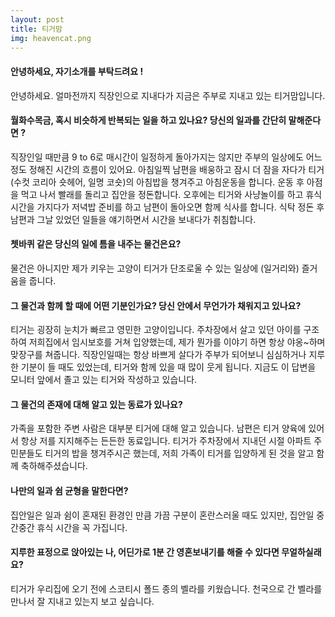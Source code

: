 ```yaml
---
layout: post
title: 티거맘
img: heavencat.png 
---
```



#### 안녕하세요, 자기소개를 부탁드려요 !

안녕하세요. 얼마전까지 직장인으로 지내다가 지금은 주부로 지내고 있는 티거맘입니다.

#### 월화수목금, 혹시 비슷하게 반복되는 일을 하고 있나요? 당신의 일과를 간단히 말해준다면 ?

직장인일 때만큼 9 to 6로 매시간이 일정하게 돌아가지는 않지만 주부의 일상에도 어느 정도 정해진 시간의 흐름이 있어요. 아침일찍 남편을 배웅하고 잠시 더 잠을 자다가 티거(수컷 코리아 숏헤어, 일명 코숏)의 아침밥을 챙겨주고 아침운동을 합니다. 운동 후 아점을 먹고 나서 빨래를 돌리고 집안을 정돈합니다. 오후에는 티거와 사냥놀이를 하고 휴식시간을 가지다가 저녁밥 준비를 하고 남편이 돌아오면 함께 식사를 합니다. 식탁 정돈 후 남편과 그날 있었던 일들을 얘기하면서 시간을 보내다가 취침합니다.
  
#### 쳇바퀴 같은 당신의 일에 틈을 내주는 물건은요?

물건은 아니지만 제가 키우는 고양이 티거가 단조로울 수 있는 일상에 (일거리와) 즐거움을 줍니다.

#### 그 물건과 함께 할 때에 어떤 기분인가요? 당신 안에서 무언가가 채워지고 있나요?

티거는 굉장히 눈치가 빠르고 영민한 고양이입니다.  주차장에서 살고 있던 아이를 구조하여 저희집에서 임시보호를 거쳐 입양했는데, 제가 뭔가를 이야기 하면 항상 야옹~하며 맞장구를 쳐줍니다. 직장인일때는 항상 바쁘게 살다가 주부가 되어보니 심심하거나 지루한 기분이 들 때도 있었는데, 티거와 함께 있을 때 많이 웃게 됩니다. 지금도 이 답변을 모니터 앞에서 졸고 있는 티거와 작성하고 있습니다.

#### 그 물건의 존재에 대해 알고 있는 동료가 있나요?

가족을 포함한 주변 사람은 대부분 티거에 대해 알고 있습니다. 남편은 티거 양육에 있어서 항상 저를 지지해주는 든든한 동료입니다. 티거가 주차장에서 지내던 시절 아파트 주민분들도 티거의 밥을 챙겨주시곤 했는데, 저희 가족이 티거를 입양하게 된 것을 알고 함께 축하해주셨습니다.

#### 나만의 일과 쉼 균형을 말한다면?

집안일은 일과 쉼이 혼재된 환경인 만큼 가끔 구분이 혼란스러울 때도 있지만, 집안일 중간중간 휴식 시간을 꼭 가집니다. 

#### 지루한 표정으로 앉아있는 나, 어딘가로 1분 간 영혼보내기를 해줄 수 있다면 무얼하실래요?

티거가 우리집에 오기 전에 스코티시 폴드 종의 벨라를 키웠습니다. 천국으로 간 벨라를 만나서 잘 지내고 있는지 보고 싶습니다.
